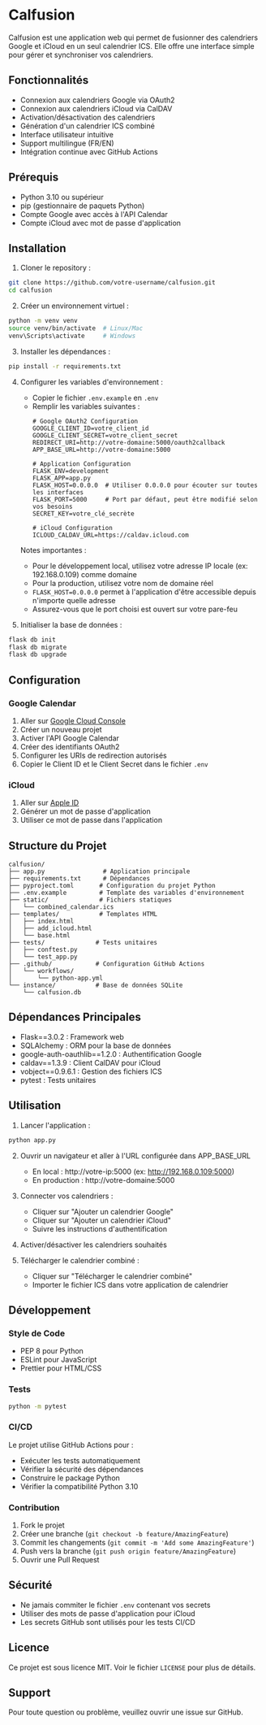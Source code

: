 # Calfusion

Calfusion est une application web qui permet de fusionner des calendriers Google et iCloud en un seul calendrier ICS. Elle offre une interface simple pour gérer et synchroniser vos calendriers.

## Fonctionnalités

- Connexion aux calendriers Google via OAuth2
- Connexion aux calendriers iCloud via CalDAV
- Activation/désactivation des calendriers
- Génération d'un calendrier ICS combiné
- Interface utilisateur intuitive
- Support multilingue (FR/EN)
- Intégration continue avec GitHub Actions

## Prérequis

- Python 3.10 ou supérieur
- pip (gestionnaire de paquets Python)
- Compte Google avec accès à l'API Calendar
- Compte iCloud avec mot de passe d'application

## Installation

1. Cloner le repository :
```bash
git clone https://github.com/votre-username/calfusion.git
cd calfusion
```

2. Créer un environnement virtuel :
```bash
python -m venv venv
source venv/bin/activate  # Linux/Mac
venv\Scripts\activate     # Windows
```

3. Installer les dépendances :
```bash
pip install -r requirements.txt
```

4. Configurer les variables d'environnement :
   - Copier le fichier `.env.example` en `.env`
   - Remplir les variables suivantes :
     ```
     # Google OAuth2 Configuration
     GOOGLE_CLIENT_ID=votre_client_id
     GOOGLE_CLIENT_SECRET=votre_client_secret
     REDIRECT_URI=http://votre-domaine:5000/oauth2callback
     APP_BASE_URL=http://votre-domaine:5000

     # Application Configuration
     FLASK_ENV=development
     FLASK_APP=app.py
     FLASK_HOST=0.0.0.0  # Utiliser 0.0.0.0 pour écouter sur toutes les interfaces
     FLASK_PORT=5000     # Port par défaut, peut être modifié selon vos besoins
     SECRET_KEY=votre_clé_secrète

     # iCloud Configuration
     ICLOUD_CALDAV_URL=https://caldav.icloud.com
     ```

   Notes importantes :
   - Pour le développement local, utilisez votre adresse IP locale (ex: 192.168.0.109) comme domaine
   - Pour la production, utilisez votre nom de domaine réel
   - `FLASK_HOST=0.0.0.0` permet à l'application d'être accessible depuis n'importe quelle adresse
   - Assurez-vous que le port choisi est ouvert sur votre pare-feu

5. Initialiser la base de données :
```bash
flask db init
flask db migrate
flask db upgrade
```

## Configuration

### Google Calendar
1. Aller sur [Google Cloud Console](https://console.cloud.google.com)
2. Créer un nouveau projet
3. Activer l'API Google Calendar
4. Créer des identifiants OAuth2
5. Configurer les URIs de redirection autorisés
6. Copier le Client ID et le Client Secret dans le fichier `.env`

### iCloud
1. Aller sur [Apple ID](https://appleid.apple.com)
2. Générer un mot de passe d'application
3. Utiliser ce mot de passe dans l'application

## Structure du Projet

```
calfusion/
├── app.py                # Application principale
├── requirements.txt      # Dépendances
├── pyproject.toml       # Configuration du projet Python
├── .env.example         # Template des variables d'environnement
├── static/              # Fichiers statiques
│   └── combined_calendar.ics
├── templates/           # Templates HTML
│   ├── index.html
│   ├── add_icloud.html
│   └── base.html
├── tests/              # Tests unitaires
│   ├── conftest.py
│   └── test_app.py
├── .github/            # Configuration GitHub Actions
│   └── workflows/
│       └── python-app.yml
└── instance/           # Base de données SQLite
    └── calfusion.db
```

## Dépendances Principales

- Flask==3.0.2 : Framework web
- SQLAlchemy : ORM pour la base de données
- google-auth-oauthlib==1.2.0 : Authentification Google
- caldav==1.3.9 : Client CalDAV pour iCloud
- vobject==0.9.6.1 : Gestion des fichiers ICS
- pytest : Tests unitaires

## Utilisation

1. Lancer l'application :
```bash
python app.py
```

2. Ouvrir un navigateur et aller à l'URL configurée dans APP_BASE_URL
   - En local : http://votre-ip:5000 (ex: http://192.168.0.109:5000)
   - En production : http://votre-domaine:5000

3. Connecter vos calendriers :
   - Cliquer sur "Ajouter un calendrier Google"
   - Cliquer sur "Ajouter un calendrier iCloud"
   - Suivre les instructions d'authentification

4. Activer/désactiver les calendriers souhaités

5. Télécharger le calendrier combiné :
   - Cliquer sur "Télécharger le calendrier combiné"
   - Importer le fichier ICS dans votre application de calendrier

## Développement

### Style de Code
- PEP 8 pour Python
- ESLint pour JavaScript
- Prettier pour HTML/CSS

### Tests
```bash
python -m pytest
```

### CI/CD
Le projet utilise GitHub Actions pour :
- Exécuter les tests automatiquement
- Vérifier la sécurité des dépendances
- Construire le package Python
- Vérifier la compatibilité Python 3.10

### Contribution
1. Fork le projet
2. Créer une branche (`git checkout -b feature/AmazingFeature`)
3. Commit les changements (`git commit -m 'Add some AmazingFeature'`)
4. Push vers la branche (`git push origin feature/AmazingFeature`)
5. Ouvrir une Pull Request

## Sécurité

- Ne jamais commiter le fichier `.env` contenant vos secrets
- Utiliser des mots de passe d'application pour iCloud
- Les secrets GitHub sont utilisés pour les tests CI/CD

## Licence

Ce projet est sous licence MIT. Voir le fichier `LICENSE` pour plus de détails.

## Support

Pour toute question ou problème, veuillez ouvrir une issue sur GitHub. 